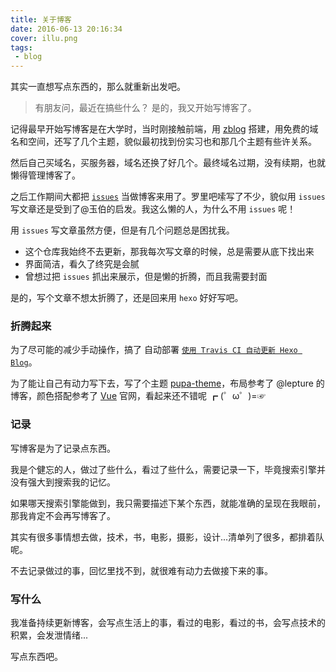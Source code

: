 ```yaml
---
title: 关于博客
date: 2016-06-13 20:16:34
cover: illu.png
tags:
 - blog
---
```


其实一直想写点东西的，那么就重新出发吧。

<!-- more -->

>有朋友问，最近在搞些什么？
>是的，我又开始写博客了。

记得最早开始写博客是在大学时，当时刚接触前端，用 [zblog](https://www.zblogcn.com/) 搭建，用免费的域名和空间，还写了几个主题，貌似最初找到份实习也和那几个主题有些许关系。

然后自己买域名，买服务器，域名还换了好几个。最终域名过期，没有续期，也就懒得管理博客了。

之后工作期间大都把 [`issues`](https://github.com/xwartz/xwartz.github.com/issues?page=1&q=is%3Aissue+is%3Aopen) 当做博客来用了。罗里吧嗦写了不少，貌似用 `issues` 写文章还是受到了@玉伯的启发。我这么懒的人，为什么不用 `issues` 呢！

用 `issues` 写文章虽然方便，但是有几个问题总是困扰我。

* 这个仓库我始终不去更新，那我每次写文章的时候，总是需要从底下找出来
* 界面简洁，看久了终究是会腻
* 曾想过把 `issues` 抓出来展示，但是懒的折腾，而且我需要封面

是的，写个文章不想太折腾了，还是回来用 `hexo` 好好写吧。


### 折腾起来

为了尽可能的减少手动操作，搞了 自动部署 [`使用 Travis CI 自动更新 Hexo Blog`](http://xwartz.github.io/pupa/2016/06/auto-update-with-travis-ci/)。

为了能让自己有动力写下去，写了个主题 [pupa-theme](https://github.com/xwartz/hexo-pupa-theme)，布局参考了 @lepture 的博客，颜色搭配参考了 [Vue](vuejs.org) 官网，看起来还不错呢 ┏ (゜ω゜)=☞

### 记录

写博客是为了记录点东西。

我是个健忘的人，做过了些什么，看过了些什么，需要记录一下，毕竟搜索引擎并没有强大到搜索我的记忆。

如果哪天搜索引擎能做到，我只需要描述下某个东西，就能准确的呈现在我眼前，那我肯定不会再写博客了。


其实有很多事情想去做，技术，书，电影，摄影，设计...清单列了很多，都排着队呢。

不去记录做过的事，回忆里找不到，就很难有动力去做接下来的事。

### 写什么

我准备持续更新博客，会写点生活上的事，看过的电影，看过的书，会写点技术的积累，会发泄情绪...

写点东西吧。
